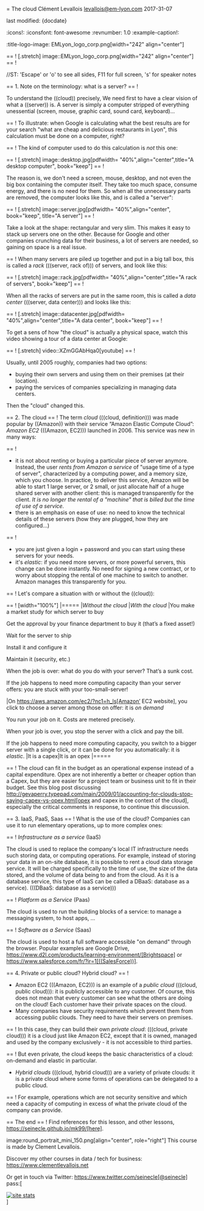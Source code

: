 = The cloud
Clément Levallois <levallois@em-lyon.com>
2017-31-07

last modified: {docdate}

:icons!:
:iconsfont:   font-awesome
:revnumber: 1.0
:example-caption!:

:title-logo-image: EMLyon_logo_corp.png[width="242" align="center"]

== !
[.stretch]
image::EMLyon_logo_corp.png[width="242" align="center"]
== !


//ST: 'Escape' or 'o' to see all sides, F11 for full screen, 's' for speaker notes

== 1. Note on the terminology: what is a server?
== !

To understand the ((cloud)) precisely, We need first to have a clear vision of what a ((server)) is. A server is simply a computer stripped of everything unessential (screen, mouse, graphic card, sound card, keyboard)...

== !
To illustrate: when Google is calculating what the best results are for your search "what are cheap and delicious restaurants in Lyon", this calculation must be done on a computer, right?

== !
The kind of computer used to do this calculation is *not* this one:

== !
[.stretch]
image::desktop.jpg[pdfwidth= "40%",align="center",title="A desktop computer", book="keep"]
== !


The reason is, we don't need a screen, mouse, desktop, and not even the big box containing the computer itself.
They take too much space, consume energy, and there is no need for them.
So when all the unnecessary parts are removed, the computer looks like this, and is called a "server":

== !
[.stretch]
image::server.jpg[pdfwidth= "40%",align="center", book="keep", title="A server"]
== !


Take a look at the shape: rectangular and very slim.
This makes it easy to stack up servers one on the other.
Because for Google and other companies crunching data for their business, a lot of servers are needed, so gaining on space is a real issue.

== !
When many servers are piled up together and put in a big tall box, this is called a *rack* (((server, rack of))) of servers, and look like this:

== !
[.stretch]
image::rack.jpg[pdfwidth= "40%",align="center",title="A rack of servers", book="keep"]
== !


When all the racks of servers are put in the same room, this is called a *data center* (((server, data center))) and looks like this:

== !
[.stretch]
image::datacenter.jpg[pdfwidth= "40%",align="center",title="A data center", book="keep"]
== !


To get a sens of how "the cloud" is actually a physical space, watch this video showing a tour of a data center at Google:

== !
[.stretch]
video::XZmGGAbHqa0[youtube]
== !

Usually, until 2005 roughly, companies had two options:

- buying their own servers and using them on their premises (at their location).
- paying the services of companies specializing in managing data centers.

Then the "cloud" changed this.

== 2. The cloud
== !
The term *cloud* (((cloud, definition))) was made popular by ((Amazon)) with their service “Amazon Elastic Compute Cloud”: *Amazon EC2* (((Amazon, EC2))) launched in 2006. This service was new in many ways:


== !
- it is not about renting or buying a particular piece of server anymore. Instead, the user *rents from Amazon a service* of "usage time of a type of server", characterized by a computing power, and a memory size, which you choose. In practice, to deliver this service, Amazon will be able to start 1 large server, or 2 small, or just allocate half of a huge shared server with another client: this is managed transparently for the client. *It is no longer the rental of a "machine" that is billed but the time of use of a service.*
- there is an emphasis on ease of use: no need to know the technical details of these servers (how they are plugged, how they are configured…)

== !
- you are just given a login + password and you can start using these servers for your needs.
- it's *elastic*: if you need more servers, or more powerful servers, this change can be done instantly. No need for signing a new contract, or to worry about stopping the rental of one machine to switch to another. Amazon manages this transparently for you.

== !
Let's compare a situation with or without the ((cloud)):


== !
[width="100%"]
|=====
|*Without the cloud* |*With the cloud*
|You make a market study for which server to buy

Get the approval by your finance department to buy it (that’s a fixed asset!)

Wait for the server to ship

Install it and configure it

Maintain it (security, etc.)

When the job is over: what do you do with your server? That’s a sunk cost.

If the job happens to need more computing capacity than your server offers: you are stuck with your too-small-server!

|On https://aws.amazon.com/ec2/?nc1=h_ls[Amazon’ EC2 website], you click to choose a server among those on offer: it is *on demand*

You run your job on it. Costs are metered precisely.

When your job is over, you stop the server with a click and pay the bill.

If the job happens to need more computing capacity, you switch to a bigger server with a single click, or it can be done for you automatically: it is *elastic*.
|It is a capex|It is an opex
|=====


== !
The cloud can fit in the budget as an operational expense instead of a capital expenditure.
Opex are not inherently a better or cheaper option than a Capex, but they are easier for a project team or business unit to fit in their budget.
See this blog post discussing  http://gevaperry.typepad.com/main/2009/01/accounting-for-clouds-stop-saying-capex-vs-opex.html[opex and capex in the context of the cloud], especially the critical comments in response, to continue this discussion.

== 3. IaaS, PaaS, Saas
== !
What is the use of the cloud? Companies can use it to run elementary operations, up to more complex ones:


== !
*Infrastructure as a service* (IaaS)

The cloud is used to replace the company's local IT infrastructure needs such storing data, or computing operations.
For example, instead of storing your data in an on-site database, it is possible to rent a cloud data storage service.
It will be charged specifically to the time of use, the size of the data stored, and the volume of data being to and from the cloud.
As it is a database service, this type of IaaS can be called a DBaaS: database as a service). (((DBaaS: database as a service)))


== !
*Platform as a Service* (Paas)

The cloud is used to run the building blocks of a service: to manage a messaging system, to host apps, ...


== !
*Software as a Service* (Saas)

The cloud is used to host a full software accessible "on demand" through the browser.
Popular examples are Google Drive, https://www.d2l.com/products/learning-environment/[Brightspace] or https://www.salesforce.com/fr/?ir=1[((SalesForce))].

== 4. Private or public cloud? Hybrid cloud?
== !

- Amazon EC2 (((Amazon, EC2))) is an example of a *public cloud* (((cloud, public cloud))): it is publicly accessible to any customer. Of course, this does not mean that every customer can see what the others are doing on the cloud! Each customer have their private spaces on the cloud.
- Many companies have security requirements which prevent them from accessing public clouds.
They need to have their servers on premises.

== !
In this case, they can build their own *private cloud*: (((cloud, private cloud))) it is a cloud just like Amazon EC2, except that it is owned, managed and used by the company exclusively - it is not accessible to third parties.

== !
But even private, the cloud keeps the basic characteristics of a cloud: on-demand and elastic in particular.
- *Hybrid clouds* (((cloud, hybrid cloud))) are a variety of private clouds: it is a private cloud where some forms of operations can be delegated to a public cloud.


== !
For example, operations which are not security sensitive and which need a capacity of computing in excess of what the private cloud of the company can provide.

== The end
== !
Find references for this lesson, and other lessons, https://seinecle.github.io/mk99/[here].

image:round_portrait_mini_150.png[align="center", role="right"]
This course is made by Clement Levallois.

Discover my other courses in data / tech for business: https://www.clementlevallois.net

Or get in touch via Twitter: https://www.twitter.com/seinecle[@seinecle]
pass:[    <!-- Start of StatCounter Code for Default Guide -->
    <script type="text/javascript">
        var sc_project = 11411204;
        var sc_invisible = 1;
        var sc_security = "11411204";
        var scJsHost = (("https:" == document.location.protocol) ?
            "https://secure." : "http://www.");
        document.write("<sc" + "ript type='text/javascript' src='" +
            scJsHost +
            "statcounter.com/counter/counter.js'></" + "script>");
    </script>
    <noscript><div class="statcounter"><a title="site stats"
    href="http://statcounter.com/" target="_blank"><img
    class="statcounter"
    src="//c.statcounter.com/11411204/0/11411204/1/" alt="site
    stats"></a></div></noscript>
    <!-- End of StatCounter Code for Default Guide -->]
